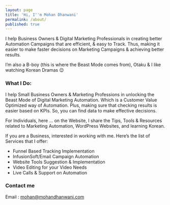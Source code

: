 ```yaml
---
layout: page
title: 'Hi, I''m Mohan Dhanwani'
permalink: /about/
published: true
---
```


I help Business Owners & Digital Marketing Professionals in creating better Automation Campaigns that are efficient, & easy to Track. Thus, making it easier to make faster decisions on Marketing Campaigns & achieving better results.

I’m also a B-boy (this is where the Beast Mode comes from), Otaku & I like watching Korean Dramas 😉

### What I Do:

I help Small Business Owners & Marketing Professions in unlocking the Beast Mode of Digital Marketing Automation. Which is a Customer Value Optimized way of Automation. Plus, making sure that checking results is easier based on KPIs. So, you can find data to make effective decisions.

For Individuals, here … on the Website, I share the Tips, Tools & Resources related to Marketing Automation, WordPress Websites, and learning Korean.

If you are a Business, interested in working with me. Here’s the list of Services that I offer:

- Funnel Based Tracking Implementation
- InfusionSoft/Email Campaign Automation
- Website Tools Suggestion & Implementation
- Video Editing for your Video Needs
- Live Calls & Support on Automation

### Contact me

Email : [mohan@mohandhanwani.com](mailto:mohan@mohandhanwani.com)
